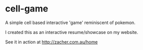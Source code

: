 cell-game
=========

A simple cell based interactive 'game' reminiscent of pokemon.

I created this as an interactive resume/showcase on my website.

See it in action at http://zacher.com.au/home
